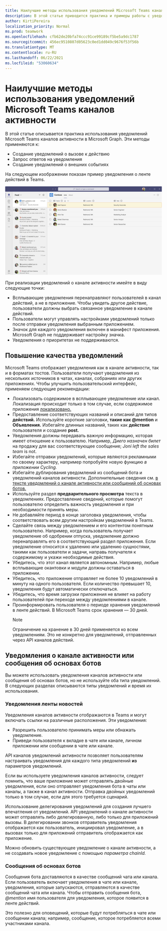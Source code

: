 ```yaml
---
title: Наилучшие методы использования уведомлений Microsoft Teams каналов активности
description: В этой статье приводится практика и примеры работы с уведомлениями о канале активности в Microsoft Graph.
author: KirtiPereira
localization_priority: Normal
ms.prod: teamwork
ms.openlocfilehash: cfb62de20bfa74ccc91ce99189cf5be5a9dc1787
ms.sourcegitcommit: 456ec9510807d05623c0ed1dd049c9676f53f56b
ms.translationtype: MT
ms.contentlocale: ru-RU
ms.lasthandoff: 06/22/2021
ms.locfileid: "53060634"
---
```

# <a name="best-practices-for-using-microsoft-teams-activity-feed-notifications"></a>Наилучшие методы использования уведомлений Microsoft Teams каналов активности

В этой статье описывается практика использования уведомлений Microsoft Teams каналов активности в Microsoft Graph. Эти методы применяются к:
* Создание уведомлений о вызове к действию
* Запрос ответов на уведомления
* Создание уведомлений о внешних событиях

На следующем изображении показан пример уведомления о ленте действий в Teams.

![Снимок экрана приложения Teams с представлением уведомления о канале активности.](./images/activity-feed-notification.png)

При реализации уведомлений о канале активности имейте в виду следующие точки:
* Всплывающие уведомления перенаправляют пользователей в канал действий, а не в приложение. Чтобы увидеть другое действие, пользователи должны выбрать связанное уведомление в канале действий.
* Пользователи могут управлять настройками уведомлений только после отправки уведомления выбранным приложением.
* Значок для каждого уведомления включен в манифест приложения. Microsoft Graph не поддерживает настройку значка.
* Уведомления о приоритетах не поддерживаются.

## <a name="enhance-the-notification-experience"></a>Повышение качества уведомлений

Microsoft Teams отображает уведомления как в канале активности, так и в форматах тостов. Пользователи получают уведомления из нескольких источников в чатах, каналах, собраниях или других приложениях. Чтобы улучшить пользовательский интерфейс, применяем следующие рекомендации:

* Локализовать содержимое в всплывающее уведомление или канал. Локализация происходит только в том случае, если содержимое приложения [локализовано.](/platform/concepts/build-and-test/apps-localization)
* Предоставление соответствующих названий и описаний для типов **действий.** Используйте короткие заголовки, **такие как @mention** и **Объявления.** Избегайте длинных названий, таких как **действия** пользователя и создание **post.**
* Уведомления должны передавать важную информацию, которая имеет отношение к пользователю. Например, *Диего назначен билет* на продажу для вас соответствующее сообщение; *Joni left the sales team* is not.
* Избегайте отправки уведомлений, которые являются рекламными по своему характеру, например попробуйте новую функцию *в приложении Cycling.*
* Избегайте дублирования уведомлений из сообщений бота и уведомлений каналов активности. Дополнительные сведения см. [в тексте уведомлений о канале активности или сообщений об основах ботов.](#activity-feed-notifications-or-bot-framework-messages)
* Используйте раздел **предварительного просмотра** текста в уведомлениях. Предоставление сведений, которые помогут пользователю определить важность уведомления и при необходимости принять меры.
* Не добавляйте период в конце заголовка уведомления, чтобы соответствовать всем другим настройкам уведомлений в Teams.
* Сделайте связь между уведомлением и его контентом понятным пользователю. Например, когда пользователь получает уведомление об одобрении отпуска, уведомление должно перенаправлять его в соответствующий раздел приложения. Если уведомление относится к удалению или удалению сущностями, такими как пользователи и задачи, направь получателя к содержимому и укажи необходимые действия.
* Убедитесь, что этот канал является автономным. Например, любые всплывающие окантовки и модули должны оставаться в приложении.
* Убедитесь, что приложение отправляет не более 10 уведомлений в минуту на одного пользователя. Если количество превышает 10, уведомления будут автоматически отключаться.
* Убедитесь, что время загрузки приложения не влияет на работу пользователей при переходе между уведомлениями в канале.
* Проинформировать пользователя о периоде хранения уведомлений в ленте действий. В Microsoft Teams срок хранения — 30 дней.
    > [!NOTE]
    > Ограничение на хранение в 30 дней применяется ко всем уведомлениям. Это не конкретно для уведомлений, отправленных через API каналов действий.

## <a name="activity-feed-notifications-or-bot-framework-messages"></a>Уведомления о канале активности или сообщения об основах ботов

Вы можете использовать уведомления каналов активности или сообщения об основах ботов, но не используйте оба типа уведомлений. В следующих разделах описываются типы уведомлений и время их использования. 

### <a name="activity-feed-notifications"></a>Уведомления ленты новостей

Уведомления каналов активности отображаются в Teams и могут включать ссылки на различные расположения. Эти уведомления: 
* Разрешить пользователю принимать меры или обнажать уведомление.
* Приведи пользователя к вкладке в чате или канале, личном приложении или сообщении в чате или канале. 

API каналов уведомлений активности позволяет пользователям настраивать уведомления для каждого типа уведомлений **из** параметров уведомлений.

Если вы используете уведомления каналов активности, следует помнить, что ваше приложение может отправлять двойные уведомления, если оно отправляет уведомления бота в чаты или каналы, а также в канал активности. Отправка двойных уведомлений только в том случае, если для этого требуется сценарий. 

Использование делегирования уведомлений для создания лучшего впечатления от уведомлений. API уведомлений о канале активности может отправлять либо делегированную, либо только для приложений вызовы. В делегировании звонков отправитель уведомления отображается как пользователь, инициировал уведомление, а в вызовах только для приложений отправитель отображается как приложение. 

Можно обновить существующее уведомление о канале активности, а не создавать новое уведомление с помощью *параметра chainId.*

### <a name="bot-framework-messages"></a>Сообщения об основах ботов

Сообщения бота доставляются в качестве сообщений чата или канала. Если пользователь включает уведомления в чате или канале, уведомления, которые запускаются, отправляются в качестве сообщений чата или канала. Чтобы отправить сообщения бота, *@mention* имя пользователя для уведомления, которое появится в ленте действий.

Это полезно для оповещений, которые будут потребляться в чате или сообщении канала; например, сообщение, которое потребляется всеми участниками канала.
